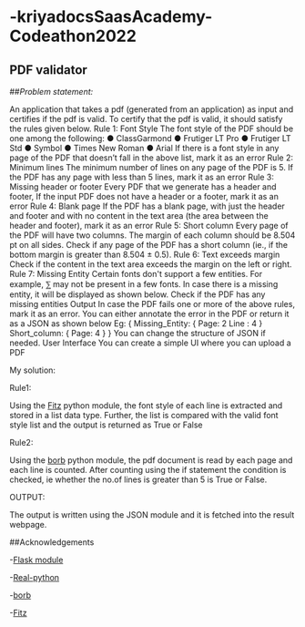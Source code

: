 # -kriyadocsSaasAcademy-Codeathon2022

## PDF validator 
 
##*Problem statement:*
 
An application that takes a pdf (generated from an application) as input and certifies if the pdf is valid. To certify that the pdf is valid, it should satisfy the rules given below. 
Rule 1: Font Style The font style of the PDF should be one among the following: 
● ClassGarmond
● Frutiger LT Pro 
● Frutiger LT Std 
● Symbol 
● Times New Roman
● Arial 
If there is a font style in any page of the PDF that doesn’t fall in the above list, mark it as an error 
Rule 2: Minimum lines The minimum number of lines on any page of the PDF is 5. If the PDF has any page with less than 5 lines, mark it as an error 
Rule 3: Missing header or footer Every PDF that we generate has a header and footer, If the input PDF does not have a header or a footer, mark it as an error 
Rule 4: Blank page If the PDF has a blank page, with just the header and footer and with no content in the text area (the area between the header and footer), mark it as an error 
Rule 5: Short column Every page of the PDF will have two columns. The margin of each column should be 8.504 pt on all sides. Check if any page of the PDF has a short column (ie., if the bottom margin is greater than 8.504 ± 0.5). 
Rule 6: Text exceeds margin Check if the content in the text area exceeds the margin on the left or right. 
Rule 7: Missing Entity Certain fonts don't support a few entities. For example, ⅀ may not be present in a few fonts. In case there is a missing entity, it will be displayed as shown below. Check if the PDF has any missing entities
 Output In case the PDF fails one or more of the above rules, mark it as an error. You can either annotate the error in the PDF or return it as a JSON as shown below 
Eg: { Missing_Entity: { Page: 2 Line : 4 } Short_column: { Page: 4 } } 
You can change the structure of JSON if needed. User Interface You can create a simple UI where you can upload a PDF 
 
My solution: 
 
Rule1:
         
Using the [Fitz](https://pymupdf.readthedocs.io/en/latest/module.html) python module, the font style of each line is extracted and stored in a list data type. Further, the list is compared with the valid font style list and the output is returned as True or False
 
Rule2:
         
Using the [borb](https://github.com/jorisschellekens/borb-examples) python module, the pdf document is read by each page and each line is counted. After counting using the if statement the condition is checked, ie whether the no.of lines is greater than 5 is True or False.
 
OUTPUT:
           
The output is written using the JSON module and it is fetched into the result webpage.


##Acknowledgements

-[Flask module](https://pypi.org/project/Flask/)

-[Real-python](https://realpython.com/)

-[borb](https://github.com/jorisschellekens/borb-examples)

-[Fitz](https://pymupdf.readthedocs.io/en/latest/module.html)


